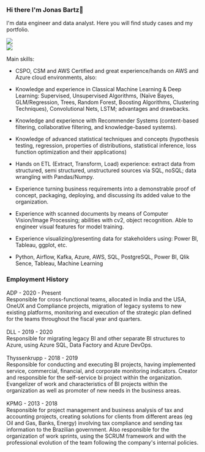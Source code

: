 ### Hi there I'm Jonas Bartz👋

I'm data engineer and data analyst. Here you will find study cases and my portfolio. 

<a href="https://www.linkedin.com/in/jonasbartz/" target="_blank"><img src="https://img.shields.io/badge/-LinkedIn-%230077B5?style=for-the-badge&logo=linkedin&logoColor=white" target="_blank"></a>   
<a href = "mailto:jonasbartz@gmail.com"><img src="https://img.shields.io/badge/Gmail-D14836?style=for-the-badge&logo=gmail&logoColor=white" target="_blank"></a>

Main skills:

- CSPO, CSM and AWS Certified and great experience/hands on AWS and Azure cloud environments, also:
- Knowledge and experience in Classical Machine Learning & Deep Learning: Supervised, Unsupervised Algorithms, (Naïve Bayes, GLM/Regression, Trees, Random Forest, Boosting Algorithms, Clustering Techniques), Convolutional Nets, LSTM; advantages and drawbacks.
- Knowledge and experience with Recommender Systems (content-based filtering, collaborative filtering, and knowledge-based systems).
- Knowledge of advanced statistical techniques and concepts (hypothesis testing, regression, properties of distributions, statistical inference, loss function optimization and their applications)
- Hands on ETL (Extract, Transform, Load) experience: extract data from structured, semi structured, unstructured sources via SQL, noSQL; data wrangling with Pandas/Numpy.
- Experience turning business requirements into a demonstrable proof of concept, packaging, deploying, and discussing its added value to the organization.
- Experience with scanned documents by means of Computer Vision/Image Processing; abilities with cv2, object recognition. Able to engineer visual features for model training.
- Experience visualizing/presenting data for stakeholders using: Power BI, Tableau, ggplot, etc.

- Python, Airflow, Kafka, Azure, AWS, SQL, PostgreSQL, Power BI, Qlik Sence, Tableau, Machine Learning

### Employment History
ADP - 2020 - Present
<br>
Responsible for cross-functional teams, allocated in India and the USA, OneUX and Compliance projects, migration of legacy systems to new existing platforms, monitoring and execution of the strategic plan defined for the teams throughout the fiscal year and quarters.
<br>
<br>
DLL - 2019 - 2020
<br>
Responsible for migrating legacy BI and other separate BI structures to Azure, using Azure SQL, Data Factory and Azure DevOps.
<br>
<br>
Thyssenkrupp - 2018 - 2019
<br>
Responsible for conducting and executing BI projects, having implemented service, commercial, financial, and corporate monitoring indicators. Creator and responsible for the self-service bi project within the organization. Evangelizer of work and characteristics of BI projects within the organization as well as promoter of new needs in the business areas.
<br>
<br>
KPMG - 2013 - 2018
<br>
Responsible for project management and business analysis of tax and accounting projects, creating solutions for clients from different areas (eg Oil and Gas, Banks, Energy) involving tax compliance and sending tax information to the Brazilian government. Also responsible for the organization of work sprints, using the SCRUM framework and with the professional evolution of the team following the company's internal policies.
